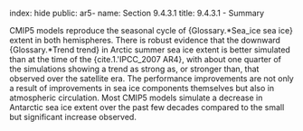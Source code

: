 index: hide
public: ar5-
name: Section 9.4.3.1
title: 9.4.3.1 - Summary

CMIP5 models reproduce the seasonal cycle of {Glossary.*Sea_ice sea ice} extent in both hemispheres. There is robust evidence that the downward {Glossary.*Trend trend} in Arctic summer sea ice extent is better simulated than at the time of the {cite.1.'IPCC_2007 AR4}, with about one quarter of the simulations showing a trend as strong as, or stronger than, that observed over the satellite era. The performance improvements are not only a result of improvements in sea ice components themselves but also in atmospheric circulation. Most CMIP5 models simulate a decrease in Antarctic sea ice extent over the past few decades compared to the small but significant increase observed.
